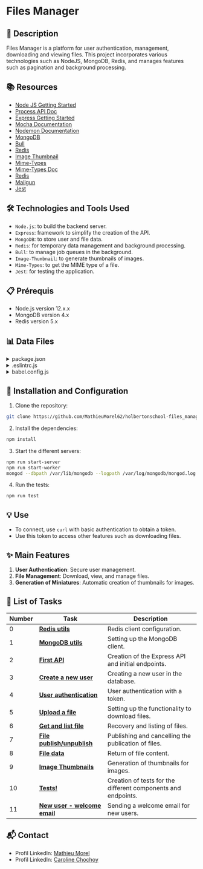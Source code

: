 # Files Manager

## 📝 Description

Files Manager is a platform for user authentication, management, downloading and viewing files. This project incorporates various technologies such as NodeJS, MongoDB, Redis, and manages features such as pagination and background processing.

## 📚 Resources

- [Node JS Getting Started ](https://nodejs.org/en/learn/getting-started/introduction-to-nodejs)
- [Process API Doc](https://node.readthedocs.io/en/latest/api/process/)
- [Express Getting Started](https://expressjs.com/en/starter/installing.html)
- [Mocha Documentation](https://mochajs.org)
- [Nodemon Documentation](https://github.com/remy/nodemon#nodemon)
- [MongoDB](https://github.com/mongodb/node-mongodb-native)
- [Bull](https://github.com/OptimalBits/bull)
- [Redis](https://intranet.hbtn.io/rltoken/FdBM1wERwywvDKROw8bWgg)
- [Image Thumbnail](https://www.npmjs.com/package/image-thumbnail)
- [Mime-Types](https://www.npmjs.com/package/mime-types)
- [Mime-Types Doc](https://developer.mozilla.org/en-US/docs/Web/HTTP/Basics_of_HTTP/MIME_types)
- [Redis](https://github.com/redis/node-redis)
- [Mailgun](https://www.mailgun.com)
- [Jest](https://jestjs.io)

## 🛠️ Technologies and Tools Used

- `Node.js`: to build the backend server.
- `Express`: framework to simplify the creation of the API.
- `MongoDB`: to store user and file data.
- `Redis`: for temporary data management and background processing.
- `Bull`: to manage job queues in the background.
- `Image-Thumbnail`: to generate thumbnails of images.
- `Mime-Types`: to get the MIME type of a file.
- `Jest`: for testing the application.

## 📋 Prérequis

- Node.js version 12.x.x
- MongoDB version 4.x
- Redis version 5.x

## 📊 Data Files

<details>
<summary>package.json</summary>
<br>

```json
{
  "name": "files_manager",
  "version": "1.0.0",
  "description": "",
  "main": "index.js",
  "scripts": {
    "lint": "./node_modules/.bin/eslint",
    "check-lint": "lint [0-9]*.js",
    "start-server": "nodemon --exec babel-node --presets @babel/preset-env ./server.js",
    "start-worker": "nodemon --exec babel-node --presets @babel/preset-env ./worker.js",
    "dev": "nodemon --exec babel-node --presets @babel/preset-env",
    "test": "jest"
  },
  "author": "",
  "license": "ISC",
  "dependencies": {
    "body-parser": "^1.20.2",
    "bull": "^3.16.0",
    "chai-http": "^4.3.0",
    "express": "^4.17.1",
    "image-thumbnail": "^1.0.10",
    "jsonwebtoken": "^9.0.2",
    "mime-types": "^2.1.27",
    "mongodb": "^3.5.9",
    "redis": "^2.8.0",
    "request-promise": "^4.2.6",
    "sha1": "^1.1.1",
    "uuid": "^8.2.0"
  },
  "devDependencies": {
    "@babel/cli": "^7.8.0",
    "@babel/core": "^7.8.0",
    "@babel/node": "^7.8.0",
    "@babel/preset-env": "^7.8.2",
    "@babel/register": "^7.8.0",
    "chai": "^4.2.0",
    "chai-http": "^4.3.0",
    "eslint": "^6.4.0",
    "eslint-config-airbnb-base": "^14.0.0",
    "eslint-plugin-import": "^2.18.2",
    "eslint-plugin-jest": "^22.17.0",
    "jest": "^29.7.0",
    "mocha": "^6.2.2",
    "nock": "^13.5.4",
    "nodemon": "^2.0.2",
    "request": "^2.88.0",
    "sinon": "^7.5.0",
    "supertest": "^6.3.4"
  }
}
```

</details>
<details>
<summary>.eslintrc.js</summary>
<br>

```js
module.exports = {
    env: {
      browser: false,
      es6: true,
      jest: true,
    },
    extends: [
      'airbnb-base',
      'plugin:jest/all',
    ],
    globals: {
      Atomics: 'readonly',
      SharedArrayBuffer: 'readonly',
    },
    parserOptions: {
      ecmaVersion: 2018,
      sourceType: 'module',
    },
    plugins: ['jest'],
    rules: {
      'max-classes-per-file': 'off',
      'no-underscore-dangle': 'off',
      'no-console': 'off',
      'no-shadow': 'off',
      'no-restricted-syntax': [
        'error',
        'LabeledStatement',
        'WithStatement',
      ],
    },
    overrides:[
      {
        files: ['*.js'],
        excludedFiles: 'babel.config.js',
      }
    ]
};

```

</details>
<details>
<summary>babel.config.js</summary>
<br>

```js
module.exports = {
    presets: [
      [
        '@babel/preset-env',
        {
          targets: {
            node: 'current',
          },
        },
      ],
    ],
};

```

</details>

## 🚀 Installation and Configuration

1. Clone the repository: 

```sh
git clone https://github.com/MathieuMorel62/holbertonschool-files_manager.git
```

2. Install the dependencies: 

```sh
npm install
```

3. Start the different servers: 

```sh
npm run start-server
npm run start-worker
mongod --dbpath /var/lib/mongodb --logpath /var/log/mongodb/mongod.log
```

4. Run the tests: 

```sh
npm run test
```

## 💡 Use

- To connect, use `curl` with basic authentication to obtain a token.
- Use this token to access other features such as downloading files.

## ✨ Main Features

1. **User Authentication**: Secure user management.
2. **File Management**: Download, view, and manage files.
3. **Generation of Miniatures**: Automatic creation of thumbnails for images.

## 📝 List of Tasks

| Number | Task | Description |
| ------ | ---------------------------------------------------------------------- | -------------------------------------------------------------------------------- |
| 0 | [**Redis utils**](https://github.com/MathieuMorel62/holbertonschool-files_manager/blob/main/utils/redis.js) | Redis client configuration. |
| 1 | [**MongoDB utils**](https://github.com/MathieuMorel62/holbertonschool-files_manager/blob/main/utils/db.js) | Setting up the MongoDB client. |
| 2 | [**First API**](https://github.com/MathieuMorel62/holbertonschool-files_manager/blob/main/server.js) | Creation of the Express API and initial endpoints. |
| 3 | [**Create a new user**](https://github.com/MathieuMorel62/holbertonschool-files_manager/blob/main/controllers/UsersController.js) | Creating a new user in the database. |
| 4 | [**User authentication**](https://github.com/MathieuMorel62/holbertonschool-files_manager/blob/main/controllers/AuthController.js) | User authentication with a token. |
| 5 | [**Upload a file**](https://github.com/MathieuMorel62/holbertonschool-files_manager/blob/main/controllers/FilesController.js) | Setting up the functionality to download files. |
| 6 | [**Get and list file**](https://github.com/MathieuMorel62/holbertonschool-files_manager/blob/main/controllers/FilesController.js) | Recovery and listing of files. |
| 7 | [**File publish/unpublish**](https://github.com/MathieuMorel62/holbertonschool-files_manager/blob/main/controllers/FilesController.js) | Publishing and cancelling the publication of files. |
| 8 | [**File data**](https://github.com/MathieuMorel62/holbertonschool-files_manager/blob/main/controllers/FilesController.js) | Return of file content. |
| 9 | [**Image Thumbnails**](https://github.com/MathieuMorel62/holbertonschool-files_manager/blob/main/controllers/FilesController.js) | Generation of thumbnails for images. |
| 10 | [**Tests!**](https://github.com/MathieuMorel62/holbertonschool-files_manager/blob/main/tests/) | Creation of tests for the different components and endpoints. |
| 11 | [**New user - welcome email**](https://github.com/MathieuMorel62/holbertonschool-files_manager/blob/main/controllers/UsersController.js) | Sending a welcome email for new users. |

## 📬 Contact
- Profil LinkedIn: [Mathieu Morel](https://www.linkedin.com/in/mathieu-morel62/)
- Profil LinkedIn: [Caroline Chochoy](https://www.linkedin.com/in/caroline-chochoy62/)